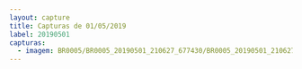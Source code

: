 ```yaml
---
layout: capture
title: Capturas de 01/05/2019
label: 20190501
capturas:
  - imagem: BR0005/BR0005_20190501_210627_677430/BR0005_20190501_210627_677430_stack_1_meteors.jpg
---
```

